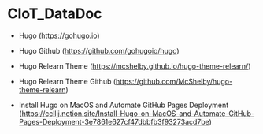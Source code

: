 # CIoT_DataDoc

- Hugo (https://gohugo.io)
- Hugo Github (https://github.com/gohugoio/hugo)

- Hugo Relearn Theme (https://mcshelby.github.io/hugo-theme-relearn/)
- Hugo Relearn Theme Github (https://github.com/McShelby/hugo-theme-relearn)

- Install Hugo on MacOS and Automate GitHub Pages Deployment
(https://cclljj.notion.site/Install-Hugo-on-MacOS-and-Automate-GitHub-Pages-Deployment-3e7861e627cf47dbbfb3f93273acd7be)
